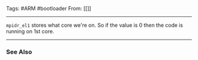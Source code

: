Tags: #ARM #bootloader 
From: [[]]

---
`mpidr_el1` stores what core we're on.
So if the value is 0 then the code is running on 1st core.

---
### See Also

